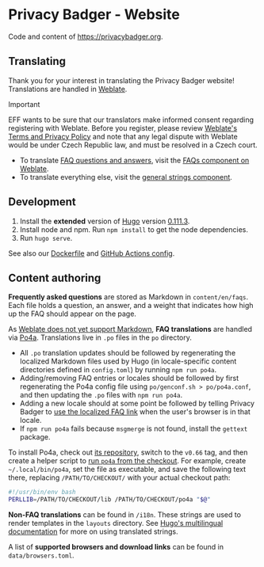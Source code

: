 # Privacy Badger - Website

Code and content of <https://privacybadger.org>.

## Translating

Thank you for your interest in translating the Privacy Badger website! Translations are handled in [Weblate](https://weblate.org/).

> [!IMPORTANT]
> EFF wants to be sure that our translators make informed consent regarding registering with Weblate. Before you register, please review [Weblate's Terms and Privacy Policy](https://weblate.org/en/terms/) and note that any legal dispute with Weblate would be under Czech Republic law, and must be resolved in a Czech court.

- To translate [FAQ questions and answers](https://privacybadger.org/#faq), visit the [FAQs component on Weblate](https://hosted.weblate.org/projects/privacy-badger/privacybadger-website-faqs/).
- To translate everything else, visit the [general strings component](https://hosted.weblate.org/projects/privacy-badger/privacybadger-website-strings/).

## Development

1. Install the **extended** version of [Hugo](https://gohugo.io/getting-started/installing/) version [0.111.3](https://github.com/gohugoio/hugo/releases/tag/v0.111.3).
2. Install node and npm. Run `npm install` to get the node dependencies.
3. Run `hugo serve`.

See also our [Dockerfile](/Dockerfile) and [GitHub Actions config](/.github/workflows/build.yml).

## Content authoring

**Frequently asked questions** are stored as Markdown in `content/en/faqs`. Each file holds a question, an answer, and a weight that indicates how high up the FAQ should appear on the page.

As [Weblate does not yet support Markdown](https://github.com/WeblateOrg/weblate/issues/3106), **FAQ translations** are handled via [Po4a](https://po4a.org/). Translations live in `.po` files in the `po` directory.

- All `.po` translation updates should be followed by regenerating the localized Markdown files used by Hugo (in locale-specific content directories defined in `config.toml`) by running `npm run po4a`.
- Adding/removing FAQ entries or locales should be followed by first regenerating the Po4a config file using `po/genconf.sh > po/po4a.conf`, and then updating the `.po` files with `npm run po4a`.
- Adding a new locale should at some point be followed by telling Privacy Badger to [use the localized FAQ link](https://github.com/EFForg/privacybadger/blob/a8bd923d973db5b46da1b48930232cf4f114e87c/src/lib/i18n.js#L27) when the user's browser is in that locale.
- If `npm run po4a` fails because `msgmerge` is not found, install the `gettext` package.

To install Po4a, check out [its repository](https://github.com/mquinson/po4a), switch to the `v0.66` tag, and then create a helper script to [run `po4a` from the checkout](https://github.com/mquinson/po4a#use-without-installation). For example, create `~/.local/bin/po4a`, set the file as executable, and save the following text there, replacing `/PATH/TO/CHECKOUT/` with your actual checkout path:

```bash
#!/usr/bin/env bash
PERLLIB=/PATH/TO/CHECKOUT/lib /PATH/TO/CHECKOUT/po4a "$@"
```

**Non-FAQ translations** can be found in  `/i18n`. These strings are used to render templates in the `layouts` directory. See [Hugo's multilingual documentation](https://gohugo.io/content-management/multilingual/#translation-of-strings) for more on using translated strings.

A list of **supported browsers and download links** can be found in `data/browsers.toml`.
